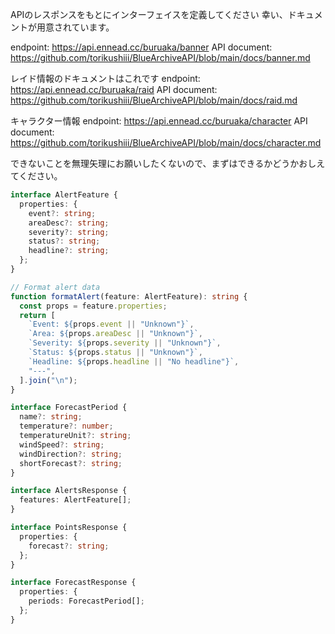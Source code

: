 APIのレスポンスをもとにインターフェイスを定義してください
幸い、ドキュメントが用意されています。

endpoint: https://api.ennead.cc/buruaka/banner
API document: https://github.com/torikushiii/BlueArchiveAPI/blob/main/docs/banner.md

レイド情報のドキュメントはこれです
endpoint: https://api.ennead.cc/buruaka/raid
API document: https://github.com/torikushiii/BlueArchiveAPI/blob/main/docs/raid.md

キャラクター情報
endpoint: https://api.ennead.cc/buruaka/character
API document: https://github.com/torikushiii/BlueArchiveAPI/blob/main/docs/character.md

できないことを無理矢理にお願いしたくないので、まずはできるかどうかおしえてください。


```ts
interface AlertFeature {
  properties: {
    event?: string;
    areaDesc?: string;
    severity?: string;
    status?: string;
    headline?: string;
  };
}

// Format alert data
function formatAlert(feature: AlertFeature): string {
  const props = feature.properties;
  return [
    `Event: ${props.event || "Unknown"}`,
    `Area: ${props.areaDesc || "Unknown"}`,
    `Severity: ${props.severity || "Unknown"}`,
    `Status: ${props.status || "Unknown"}`,
    `Headline: ${props.headline || "No headline"}`,
    "---",
  ].join("\n");
}

interface ForecastPeriod {
  name?: string;
  temperature?: number;
  temperatureUnit?: string;
  windSpeed?: string;
  windDirection?: string;
  shortForecast?: string;
}

interface AlertsResponse {
  features: AlertFeature[];
}

interface PointsResponse {
  properties: {
    forecast?: string;
  };
}

interface ForecastResponse {
  properties: {
    periods: ForecastPeriod[];
  };
}
```
